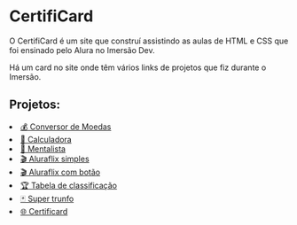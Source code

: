 # CertifiCard
O CertifiCard é um site que construí assistindo as aulas de HTML e CSS que foi ensinado pelo Alura no Imersão Dev.

Há um card no site onde têm vários links de projetos que fiz durante o Imersão.

## Projetos:

<a href="https://codepen.io/alexandrejilek/pen/VwPZBVR" target="_blank"><li>💰 Conversor de Moedas</li></a>
<a href="https://codepen.io/alexandrejilek/pen/abpzQrL" target="_blank"><li>🔢 Calculadora</li></a>
<a href="https://codepen.io/alexandrejilek/pen/BapoLyM" target="_blank"><li>🔮 Mentalista</li></a>
<a href="https://codepen.io/alexandrejilek/pen/RwKWmWm" target="_blank"><li>🎬 Aluraflix simples</li></a>
<a href="https://codepen.io/alexandrejilek/pen/YzNqQgp" target="_blank"><li>🎬 Aluraflix com botão</li></a>
<a href="https://codepen.io/alexandrejilek/pen/zYNKGmz" target="_blank"><li>🏆 Tabela de classificação</li></a>
<a href="https://codepen.io/alexandrejilek/pen/vYgxMBQ" target="_blank"><li>🃏 Super trunfo</li></a>
<a href="https://codepen.io/alexandrejilek/pen/zYNZXJa" target="_blank"><li>🌐 Certificard</li></a>
